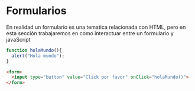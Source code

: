 # Formularios
En realidad un formulario es una tematica relacionada con HTML, pero en esta sección trabajaremos en como interactuar entre un formulario y javaScript

```javaScript
function holaMundo(){
  alert("Hola mundo");
}
```

```html
<form>
  <input type="button" value="Click por favor" onClick="holaMundo()">
</form>
```
